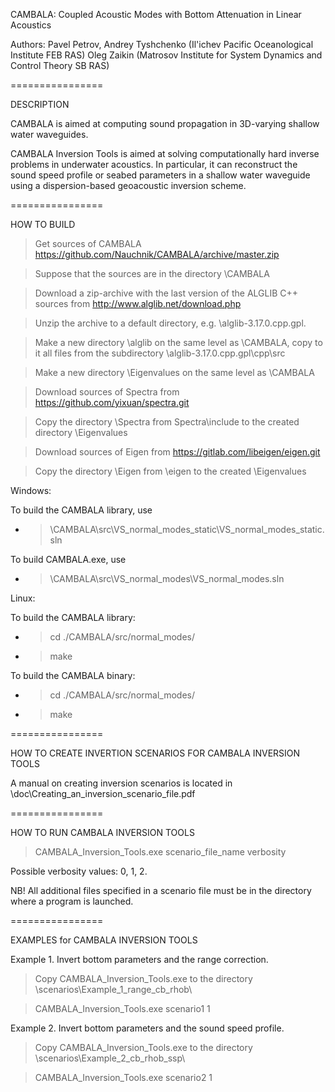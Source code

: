 CAMBALA: Coupled Acoustic Modes with Bottom Attenuation in Linear Acoustics

Authors:
Pavel Petrov, Andrey Tyshchenko (Il'ichev Pacific Oceanological Institute FEB RAS) 
Oleg Zaikin (Matrosov Institute for System Dynamics and Control Theory SB RAS)


================

DESCRIPTION

CAMBALA is aimed at computing sound propagation in 3D-varying shallow water waveguides.

CAMBALA Inversion Tools is aimed at solving computationally hard inverse problems
in underwater acoustics. In particular, it can reconstruct the sound speed profile
or seabed parameters in a shallow water waveguide using a dispersion-based geoacoustic 
inversion scheme.


================

HOW TO BUILD

> Get sources of CAMBALA https://github.com/Nauchnik/CAMBALA/archive/master.zip

> Suppose that the sources are in the directory \CAMBALA

> Download a zip-archive with the last version of the ALGLIB C++ sources from http://www.alglib.net/download.php

> Unzip the archive to a default directory, e.g. \alglib-3.17.0.cpp.gpl. 

> Make a new directory \alglib on the same level as \CAMBALA, copy to it all files from the
subdirectory \alglib-3.17.0.cpp.gpl\cpp\src

> Make a new directory \Eigenvalues on the same level as \CAMBALA

> Download sources of Spectra from https://github.com/yixuan/spectra.git

> Copy the directory \Spectra from Spectra\include to the created directory \Eigenvalues

> Download sources of Eigen from https://gitlab.com/libeigen/eigen.git

> Copy the directory \Eigen from \eigen to the created 
\Eigenvalues

Windows:

To build the CAMBALA library, use 

- > \CAMBALA\src\VS_normal_modes_static\VS_normal_modes_static.sln

To build CAMBALA.exe, use 

- > \CAMBALA\src\VS_normal_modes\VS_normal_modes.sln

Linux:

To build the CAMBALA library:

- > cd ./CAMBALA/src/normal_modes/

- > make

To build the CAMBALA binary:

- > cd ./CAMBALA/src/normal_modes/

- > make


================

HOW TO CREATE INVERTION SCENARIOS FOR CAMBALA INVERSION TOOLS

A manual on creating inversion scenarios is located in
\doc\Creating_an_inversion_scenario_file.pdf


================

HOW TO RUN CAMBALA INVERSION TOOLS

> CAMBALA_Inversion_Tools.exe scenario_file_name verbosity

Possible verbosity values: 0, 1, 2.

NB! All additional files specified in a scenario file must be in the directory
where a program is launched. 


================

EXAMPLES for CAMBALA INVERSION TOOLS

Example 1. Invert bottom parameters and the range correction.

> Copy CAMBALA_Inversion_Tools.exe to the directory \scenarios\Example_1_range_cb_rhob\

> CAMBALA_Inversion_Tools.exe scenario1 1

Example 2. Invert bottom parameters and the sound speed profile.

> Copy CAMBALA_Inversion_Tools.exe to the directory \scenarios\Example_2_cb_rhob_ssp\

> CAMBALA_Inversion_Tools.exe scenario2 1


